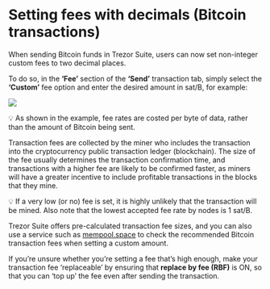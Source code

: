 # Setting fees with decimals (Bitcoin transactions)

When sending Bitcoin funds in Trezor Suite, users can now set non-integer custom fees to two decimal places.

To do so, in the **‘Fee’** section of the **‘Send’** transaction tab, simply select the **‘Custom’** fee option and enter the desired amount in sat/B, for example:

![](../../../.gitbook/assets/Send\_Fee\_2dp.png)

💡 As shown in the example, fee rates are costed per byte of data, rather than the amount of Bitcoin being sent.

Transaction fees are collected by the miner who includes the transaction into the cryptocurrency public transaction ledger (blockchain). The size of the fee usually determines the transaction confirmation time, and transactions with a higher fee are likely to be confirmed faster, as miners will have a greater incentive to include profitable transactions in the blocks that they mine.

💡 If a very low (or no) fee is set, it is highly unlikely that the transaction will be mined. Also note that the lowest accepted fee rate by nodes is 1 sat/B.

Trezor Suite offers pre-calculated transaction fee sizes, and you can also use a service such as [mempool.space](https://mempool.space/) to check the recommended Bitcoin transaction fees when setting a custom amount.

If you’re unsure whether you’re setting a fee that’s high enough, make your transaction fee ‘replaceable’ by ensuring that **replace by fee (RBF)** is ON, so that you can ‘top up’ the fee even after sending the transaction.
